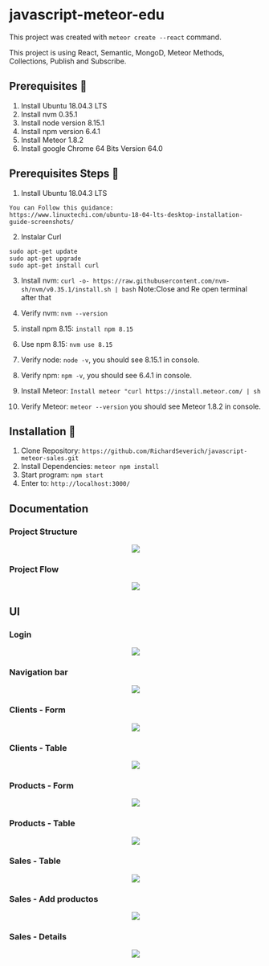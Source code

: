 # javascript-meteor-edu

This project was created with `meteor create --react` command.

This project is using React, Semantic, MongoD, Meteor Methods, Collections, Publish and Subscribe.

## Prerequisites 🚀

1. Install Ubuntu 18.04.3 LTS
2. Install nvm 0.35.1
3. Install node version 8.15.1
4. Install npm version 6.4.1
5. Install Meteor 1.8.2
6. Install google Chrome 64 Bits Version 64.0

## Prerequisites Steps 🔨

1. Install Ubuntu 18.04.3 LTS

```
You can Follow this guidance:
https://www.linuxtechi.com/ubuntu-18-04-lts-desktop-installation-guide-screenshots/
```

2. Instalar Curl

```
sudo apt-get update
sudo apt-get upgrade
sudo apt-get install curl
```

3. Install nvm: `curl -o- https://raw.githubusercontent.com/nvm-sh/nvm/v0.35.1/install.sh | bash`
   Note:Close and Re open terminal after that

4. Verify nvm: `nvm --version`

5. install npm 8.15: `install npm 8.15`

6. Use npm 8.15: `nvm use 8.15`

7. Verify node: `node -v`, you should see 8.15.1 in console.

8. Verify npm: `npm -v`, you should see 6.4.1 in console.

9. Install Meteor: `Install meteor "curl https://install.meteor.com/ | sh`

10. Verify Meteor: `meteor --version` you should see Meteor 1.8.2 in console.

## Installation 🔧

1. Clone Repository: `https://github.com/RichardSeverich/javascript-meteor-sales.git`
2. Install Dependencies: `meteor npm install`
3. Start program: `npm start`
4. Enter to: `http://localhost:3000/`

## Documentation

### Project Structure

<p align="center">
  <img src="documentation/project-structure.jpg">
</p>

### Project Flow

<p align="center">
  <img src="documentation/project-flow.jpg">
</p>

## UI

### Login

<p align="center">
  <img src="documentation/ui-login.jpg">
</p>
 
### Navigation bar

<p align="center">
  <img src="documentation/ui-nav-bar.jpg">
</p>

### Clients - Form

<p align="center">
  <img src="documentation/ui-clients-form.jpg">
</p>

### Clients - Table

<p align="center">
  <img src="documentation/ui-clients-table.jpg">
</p>

### Products - Form

<p align="center">
  <img src="documentation/ui-products-form.jpg">
</p>

### Products - Table

<p align="center">
  <img src="documentation/ui-products-table.jpg">
</p>

### Sales - Table

<p align="center">
  <img src="documentation/ui-sales-table.jpg">
</p>

### Sales - Add productos

<p align="center">
  <img src="documentation/ui-sales-table-products.jpg">
</p>
 
### Sales - Details

<p align="center">
  <img src="documentation/ui-sales-table-details.jpg">
</p>
